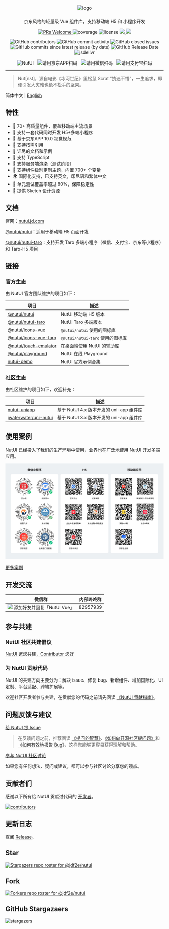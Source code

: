 
<p align="center">
    <img alt="logo" src="https://img11.360buyimg.com/imagetools/jfs/t1/211965/25/7152/22022/61b16785E433119bb/aa41d7a9f7e823f3.png" width="150" style="margin-bottom: 10px;">
</p>

<p align="center">京东风格的轻量级 Vue 组件库，支持移动端 H5 和 小程序开发</p>

<p align="center">
    <a href="http://makeapullrequest.com">
    <img src="https://img.shields.io/badge/PRs-welcome-brightgreen.svg?style=flat-square" alt="PRs Welcome">
  </a>
    <img src="https://img.shields.io/codecov/c/github/jdf2e/nutui" alt="coverage"/>
    <img src="https://img.shields.io/npm/l/@nutui/nutui.svg" alt="license"/>
    <a href="https://www.npmjs.com/package/@nutui/nutui">
    <img src="https://img.shields.io/npm/v/@nutui/nutui.svg?style=flat-square">
    </a>
    <a href="https://www.npmjs.com/package/@nutui/nutui">
    <img src="https://img.shields.io/npm/dt/@nutui/nutui.svg?style=flat-square">
    </a>
</p>
<p align="center">
    <img src="https://img.shields.io/github/contributors/jdf2e/nutui" alt="GitHub contributors">
    <img src="https://img.shields.io/github/commit-activity/m/jdf2e/nutui" alt="GitHub commit activity">
    <img src="https://img.shields.io/github/issues-closed/jdf2e/nutui" alt="GitHub closed issues">
    <img src="https://img.shields.io/github/commits-since/jdf2e/nutui/latest/v4" alt="GitHub commits since latest release (by date)">
    <img src="https://img.shields.io/github/release-date/jdf2e/nutui" alt="GitHub Release Date">
    <img src="https://data.jsdelivr.com/v1/package/npm/@nutui/nutui/badge" alt="jsdelivr">
</p>

<p align="center">
   <img src="https://img12.360buyimg.com/imagetools/jfs/t1/162421/39/13392/9425/6052ea60E592310a9/264bdff23ef5fe95.png" width="164" alt="NutUI" />
  &nbsp;
   <img src="https://img10.360buyimg.com/imagetools/jfs/t1/211804/23/22232/12144/634e4801Eac435cb6/cfd9e1773cf9423d.png" width="167" title="请用京东APP扫码">
  &nbsp;
  <img src="https://storage.360buyimg.com/jdc-article/gh_f2231eb941be_258.jpg" width="166" title="请用微信扫码">
  &nbsp;
   <img src="https://img12.360buyimg.com/imagetools/jfs/t1/205124/1/15643/30360/62aad730Ea5734bf9/703bb91a0b73282f.png" width="170" title="请用支付宝扫码">
</p>

---

> Nut[nʌt]，源自电影《冰河世纪》里松鼠 Scrat "执迷不悟"，一生追求，即便引发大灾难也绝不松手的坚果。

简体中文 | [English](./README_EN.md)

## 特性

* 🚀 70+ 高质量组件，覆盖移动端主流场景
* 💪 支持一套代码同时开发 H5+多端小程序
* 📖 基于京东APP 10.0 视觉规范
* 🍭 支持按需引用
* 📖 详尽的文档和示例
* 💪 支持 TypeScript
* 💪 支持服务端渲染（测试阶段）
* 🍭 支持组件级别定制主题，内置 700+ 个变量
* 🌍 国际化支持，已支持英文，印尼语和繁体中文
* 🍭 单元测试覆盖率超过 80%，保障稳定性
* 📖 提供 Sketch 设计资源

## 文档

官网：[nutui.jd.com](https://nutui.jd.com)

[@nutui/nutui](https://nutui.jd.com/h5/vue/4x/#/zh-CN/guide/intro)：适用于移动端 H5 页面开发

[@nutui/nutui-taro](https://nutui.jd.com/taro/vue/4x/#/zh-CN/guide/intro)：支持开发 Taro 多端小程序（微信、支付宝、京东等小程序）和 Taro-H5 项目

## 链接

### 官方生态

由 NutUI 官方团队维护的项目如下：

| 项目 | 描述 |
| --- | --- |
| [@nutui/nutui](https://github.com/jdf2e/nutui) | NutUI 移动端 H5 版本 |
| [@nutui/nutui-taro](https://github.com/jdf2e/nutui) | NutUI Taro 多端版本 |
| [@nutui/icons-vue](https://github.com/jdf2e/nutui-icons) | `@nutui/nutui` 使用的图标库 |
| [@nutui/icons-vue-taro](https://github.com/jdf2e/nutui-icons) | `@nutui/nutui-taro` 使用的图标库 |
| [@nutui/touch-emulator](https://github.com/jdf2e/nutui/tree/v4/packages/nutui-touch-emulator) | 在桌面端使用 NutUI 的辅助库 |
| [@nutui/playground](https://github.com/jdf2e/nutui/tree/v4/packages/nutui-playground) | NutUI 在线 Playground |
| [nutui-demo](https://github.com/jdf2e/nutui-demo) | NutUI 官方示例合集 |

### 社区生态

由社区维护的项目如下，欢迎补充：

| 项目 | 描述 |
| --- | --- |
| [nutui-uniapp](https://github.com/nutui-uniapp/nutui-uniapp) | 基于 NutUI 4.x 版本开发的 uni-app 组件库 |
| [jwaterwater/uni-nutui](https://github.com/jwaterwater/uni-nutui) | 基于 NutUI 3.x 版本开发的 uni-app 组件库 |

## 使用案例

NutUI 已经投入了我们的生产环境中使用，业界也在广泛地使用 NutUI 开发多端应用。
<p>
<img src="https://raw.githubusercontent.com/jdf2e/nutui-user-cases/master/user-cases.jpg" alt="NutUI" />
</p>
<p><a href="https://nutui.jd.com/#/case">更多案例</a></p>

## 开发交流

| 微信群 |内部咚咚群 |
| --- |--- |
| <img src="https://storage.360buyimg.com/nutui-static/image/wx-code.png" width="100" /> 添加好友并回复「NutUI Vue」 | 82957939

## 参与共建

### NutUI 社区共建倡议

[NutUI 邀您共建，Contributor 您好](https://github.com/jdf2e/nutui/issues/1789)

### 为 NutUI 贡献代码

NutUI 的共建方向主要分为：解决 issue、修复 bug、新增组件、增加国际化、UI 定制、平台适配、跨端扩展等。

欢迎社区开发者参与共建，在贡献您的代码之前请先阅读 [《NutUI 贡献指南》](https://github.com/jdf2e/nutui/issues/1671)。

## 问题反馈与建议

[给 NutUI 提 Issue](https://nutui.jd.com/nutui-issue-helper/?repo=jdf2e/nutui&lang=zh-cn)

> 在反馈问题之前，推荐阅读 [《提问的智慧》](https://github.com/ryanhanwu/How-To-Ask-Questions-The-Smart-Way)、[《如何向开源社区提问题》](https://github.com/seajs/seajs/issues/545)和[《如何有效地报告 Bug》](http://www.chiark.greenend.org.uk/%7Esgtatham/bugs-cn.html)，这样您能够更容易获得理解和帮助。

[参与 NutUI 社区讨论](https://github.com/jdf2e/nutui/discussions)

如果您有任何想法、疑问或建议，都可以参与社区讨论分享您的观点。

## 贡献者们

感谢以下所有给 NutUI 贡献过代码的 [开发者](https://github.com/jdf2e/nutui/graphs/contributors)。

<a href="https://github.com/jdf2e/nutui/graphs/contributors">
  <img src="https://opencollective.com/nutui/contributors.svg?width=890&button=false" alt="contributors">
</a>

## 更新日志

查阅 [Release](https://github.com/jdf2e/nutui/releases)。

## Star

[![Stargazers repo roster for @jdf2e/nutui](https://reporoster.com/stars/jdf2e/nutui)](https://github.com/jdf2e/nutui/stargazers)

## Fork

[![Forkers repo roster for @jdf2e/nutui](https://reporoster.com/forks/jdf2e/nutui)](https://github.com/jdf2e/nutui/network/members)

## GitHub Stargazaers

![stargazers](https://starchart.cc/jdf2e/nutui.svg)
